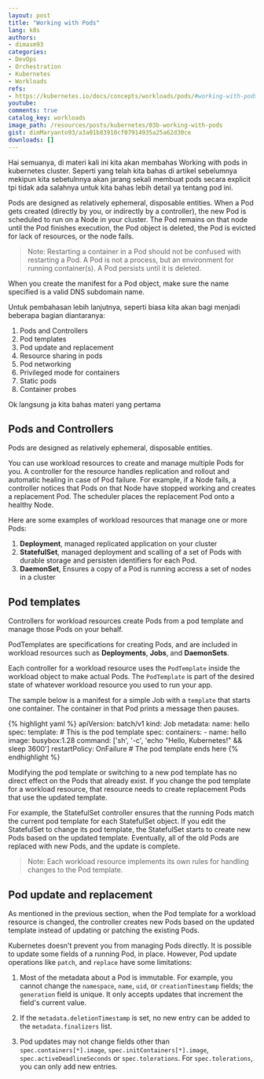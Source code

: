 ```yaml
---
layout: post
title: "Working with Pods"
lang: k8s
authors:
- dimasm93
categories:
- DevOps
- Orchestration
- Kubernetes
- Workloads
refs: 
- https://kubernetes.io/docs/concepts/workloads/pods/#working-with-pods
youtube: 
comments: true
catalog_key: workloads
image_path: /resources/posts/kubernetes/03b-working-with-pods
gist: dimMaryanto93/a3a01b83910cf07914935a25a62d30ce
downloads: []
---
```


Hai semuanya, di materi kali ini kita akan membahas Working with pods in kubernetes cluster. Seperti yang telah kita bahas di artikel sebelumnya mekipun kita sebetulnnya akan jarang sekali membuat pods secara explicit tpi tidak ada salahnya untuk kita bahas lebih detail ya tentang pod ini. 

Pods are designed as relatively ephemeral, disposable entities. When a Pod gets created (directly by you, or indirectly by a controller), the new Pod is scheduled to run on a Node in your cluster. The Pod remains on that node until the Pod finishes execution, the Pod object is deleted, the Pod is evicted for lack of resources, or the node fails.

> Note: Restarting a container in a Pod should not be confused with restarting a Pod. A Pod is not a process, but an environment for running container(s). A Pod persists until it is deleted.

When you create the manifest for a Pod object, make sure the name specified is a valid DNS subdomain name.

Untuk pembahasan lebih lanjutnya, seperti biasa kita akan bagi menjadi beberapa bagian diantaranya:

1. Pods and Controllers
2. Pod templates
3. Pod update and replacement
4. Resource sharing in pods
5. Pod networking
6. Privileged mode for containers
7. Static pods
8. Container probes

Ok langsung ja kita bahas materi yang pertama

<!--more-->

## Pods and Controllers

Pods are designed as relatively ephemeral, disposable entities. 

You can use workload resources to create and manage multiple Pods for you. A controller for the resource handles replication and rollout and automatic healing in case of Pod failure. For example, if a Node fails, a controller notices that Pods on that Node have stopped working and creates a replacement Pod. The scheduler places the replacement Pod onto a healthy Node.

Here are some examples of workload resources that manage one or more Pods:

1. **Deployment**, managed replicated application on your cluster
2. **StatefulSet**, managed deployment and scalling of a set of Pods with durable storage and persisten identifiers for each Pod.
3. **DaemonSet**, Ensures a copy of a Pod is running accress a set of nodes in a cluster 

## Pod templates

Controllers for workload resources create Pods from a pod template and manage those Pods on your behalf. 

PodTemplates are specifications for creating Pods, and are included in workload resources such as **Deployments**, **Jobs**, and **DaemonSets**.

Each controller for a workload resource uses the `PodTemplate` inside the workload object to make actual Pods. The `PodTemplate` is part of the desired state of whatever workload resource you used to run your app.

The sample below is a manifest for a simple Job with a `template` that starts one container. The container in that Pod prints a message then pauses.

{% highlight yaml %}
apiVersion: batch/v1
kind: Job
metadata:
  name: hello
spec:
  template:
    # This is the pod template
    spec:
      containers:
      - name: hello
        image: busybox:1.28
        command: ['sh', '-c', 'echo "Hello, Kubernetes!" && sleep 3600']
      restartPolicy: OnFailure
    # The pod template ends here
{% endhighlight %}

Modifying the pod template or switching to a new pod template has no direct effect on the Pods that already exist. If you change the pod template for a workload resource, that resource needs to create replacement Pods that use the updated template.

For example, the StatefulSet controller ensures that the running Pods match the current pod template for each StatefulSet object. If you edit the StatefulSet to change its pod template, the StatefulSet starts to create new Pods based on the updated template. Eventually, all of the old Pods are replaced with new Pods, and the update is complete.

> Note: Each workload resource implements its own rules for handling changes to the Pod template.

## Pod update and replacement

As mentioned in the previous section, when the Pod template for a workload resource is changed, the controller creates new Pods based on the updated template instead of updating or patching the existing Pods.

Kubernetes doesn't prevent you from managing Pods directly. It is possible to update some fields of a running Pod, in place. However, Pod update operations like `patch`, and `replace` have some limitations:

1. Most of the metadata about a Pod is immutable. For example, you cannot change the `namespace`, `name`, `uid`, or `creationTimestamp` fields; the `generation` field is unique. It only accepts updates that increment the field's current value.

2. If the `metadata.deletionTimestamp` is set, no new entry can be added to the `metadata.finalizers` list.

3. Pod updates may not change fields other than `spec.containers[*].image`, `spec.initContainers[*].image`, `spec.activeDeadlineSeconds` or `spec.tolerations`. For `spec.tolerations`, you can only add new entries.

